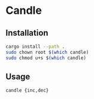 # Candle

## Installation

```bash
cargo install --path .
sudo chown root $(which candle)
sudo chmod u+s $(which candle)
```

## Usage

`candle {inc,dec}`
